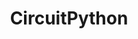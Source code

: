 ---
blog: https://blog.adafruit.com/category/circuitpython
codehost: https://github.com/https://github.com/adafruit/circuitpython
logohandle: circuitpython
sort: circuitpython
title: CircuitPython
website: https://circuitpython.org/
---